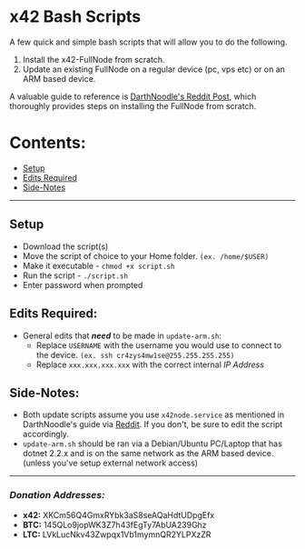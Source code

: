 # x42 Bash Scripts

A few quick and simple bash scripts that will allow you to do the following.

1. Install the x42-FullNode from scratch.
2. Update an existing FullNode on a regular device (pc, vps etc) or on an ARM based device.

A valuable guide to reference is [DarthNoodle's Reddit Post](https://www.reddit.com/r/x42/comments/akp6lp/creating_a_headless_staking_node_on_ubuntu_1804/), which thoroughly provides steps on installing the FullNode from scratch.

# Contents:
   * [Setup](#setup)
   * [Edits Required](#edits-required)
   * [Side-Notes](#side-notes)
___

## Setup
  * Download the script(s)
  * Move the script of choice to your Home folder. `(ex. /home/$USER)`
  * Make it executable - `chmod +x script.sh`
  * Run the script - `./script.sh`
  * Enter password when prompted

## Edits Required:
* General edits that _**need**_ to be made in `update-arm.sh`:
  * Replace `USERNAME` with the username you would use to connect to the device. `(ex. ssh cr4zys4mw1se@255.255.255.255)`
  * Replace `xxx.xxx.xxx.xxx` with the correct internal _IP Address_

## Side-Notes:
  * Both update scripts assume you use `x42node.service` as mentioned in DarthNoodle's guide via [Reddit](https://www.reddit.com/r/x42/comments/akp6lp/creating_a_headless_staking_node_on_ubuntu_1804/).
      If you don't, be sure to edit the script accordingly.
  * `update-arm.sh` should be ran via a Debian/Ubuntu PC/Laptop that has dotnet 2.2.x and is on the same network as the ARM based device. (unless you've setup external network access)

---

### *Donation Addresses:*
  * **x42:** XKCm56Q4GmxRYbk3aS8seAQaHdtUDpgEfx
  * **BTC:** 145QLo9jopWK3Z7h43fEgTy7AbUA239Ghz
  * **LTC:** LVkLucNkv43Zwpqx1Vb1mymnQR2YLPXzZR
